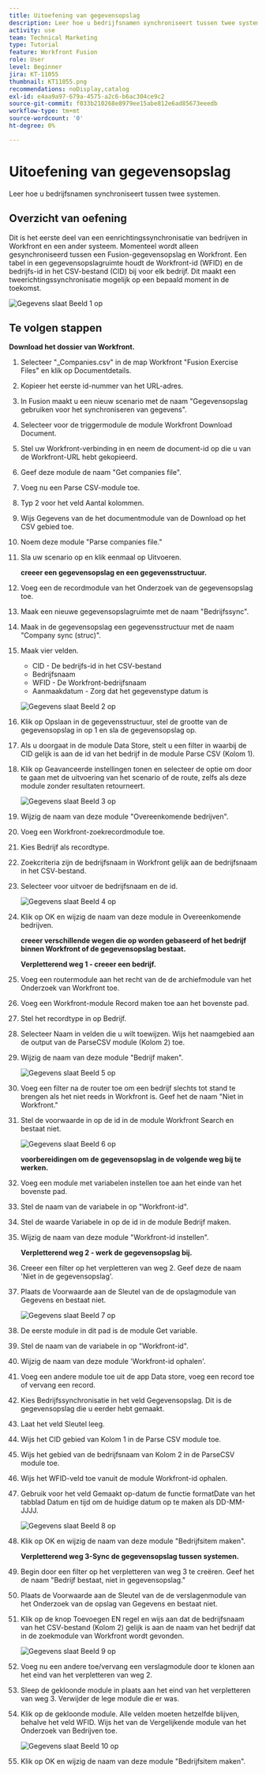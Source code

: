 ```yaml
---
title: Uitoefening van gegevensopslag
description: Leer hoe u bedrijfsnamen synchroniseert tussen twee systemen. (Dit moet tussen 60 en 160 tekens lang zijn, maar mag niet langer zijn dan 59 tekens)
activity: use
team: Technical Marketing
type: Tutorial
feature: Workfront Fusion
role: User
level: Beginner
jira: KT-11055
thumbnail: KT11055.png
recommendations: noDisplay,catalog
exl-id: e4aa9a97-679a-4575-a2c6-b6ac304ce9c2
source-git-commit: f033b210268e8979ee15abe812e6ad85673eeedb
workflow-type: tm+mt
source-wordcount: '0'
ht-degree: 0%

---
```


# Uitoefening van gegevensopslag

Leer hoe u bedrijfsnamen synchroniseert tussen twee systemen.

## Overzicht van oefening

Dit is het eerste deel van een eenrichtingssynchronisatie van bedrijven in Workfront en een ander systeem. Momenteel wordt alleen gesynchroniseerd tussen een Fusion-gegevensopslag en Workfront. Een tabel in een gegevensopslagruimte houdt de Workfront-id (WFID) en de bedrijfs-id in het CSV-bestand (CID) bij voor elk bedrijf. Dit maakt een tweerichtingssynchronisatie mogelijk op een bepaald moment in de toekomst.

![ Gegevens slaat Beeld 1 ](../12-exercises/assets/data-stores-walkthrough-1.png) op

## Te volgen stappen

**Download het dossier van Workfront.**

1. Selecteer &quot;_Companies.csv&quot; in de map Workfront &quot;Fusion Exercise Files&quot; en klik op Documentdetails.
1. Kopieer het eerste id-nummer van het URL-adres.
1. In Fusion maakt u een nieuw scenario met de naam &quot;Gegevensopslag gebruiken voor het synchroniseren van gegevens&quot;.
1. Selecteer voor de triggermodule de module Workfront Download Document.
1. Stel uw Workfront-verbinding in en neem de document-id op die u van de Workfront-URL hebt gekopieerd.
1. Geef deze module de naam &quot;Get companies file&quot;.
1. Voeg nu een Parse CSV-module toe.
1. Typ 2 voor het veld Aantal kolommen.
1. Wijs Gegevens van de het documentmodule van de Download op het CSV gebied toe.
1. Noem deze module &quot;Parse companies file.&quot;
1. Sla uw scenario op en klik eenmaal op Uitvoeren.

   **creeer een gegevensopslag en een gegevensstructuur.**

1. Voeg een de recordmodule van het Onderzoek van de gegevensopslag toe.
1. Maak een nieuwe gegevensopslagruimte met de naam &quot;Bedrijfssync&quot;.
1. Maak in de gegevensopslag een gegevensstructuur met de naam &quot;Company sync (struc)&quot;.
1. Maak vier velden.

   + CID - De bedrijfs-id in het CSV-bestand
   + Bedrijfsnaam
   + WFID - De Workfront-bedrijfsnaam
   + Aanmaakdatum - Zorg dat het gegevenstype datum is

   ![ Gegevens slaat Beeld 2 ](../12-exercises/assets/data-stores-walkthrough-2.png) op

1. Klik op Opslaan in de gegevensstructuur, stel de grootte van de gegevensopslag in op 1 en sla de gegevensopslag op.
1. Als u doorgaat in de module Data Store, stelt u een filter in waarbij de CID gelijk is aan de id van het bedrijf in de module Parse CSV (Kolom 1).
1. Klik op Geavanceerde instellingen tonen en selecteer de optie om door te gaan met de uitvoering van het scenario of de route, zelfs als deze module zonder resultaten retourneert.

   ![ Gegevens slaat Beeld 3 ](../12-exercises/assets/data-stores-walkthrough-3.png) op

1. Wijzig de naam van deze module &quot;Overeenkomende bedrijven&quot;.
1. Voeg een Workfront-zoekrecordmodule toe.
1. Kies Bedrijf als recordtype.
1. Zoekcriteria zijn de bedrijfsnaam in Workfront gelijk aan de bedrijfsnaam in het CSV-bestand.
1. Selecteer voor uitvoer de bedrijfsnaam en de id.

   ![ Gegevens slaat Beeld 4 ](../12-exercises/assets/data-stores-walkthrough-4.png) op

1. Klik op OK en wijzig de naam van deze module in Overeenkomende bedrijven.

   **creeer verschillende wegen die op worden gebaseerd of het bedrijf binnen Workfront of de gegevensopslag bestaat.**

   **Verpletterend weg 1 - creeer een bedrijf.**

1. Voeg een routermodule aan het recht van de de archiefmodule van het Onderzoek van Workfront toe.
1. Voeg een Workfront-module Record maken toe aan het bovenste pad.
1. Stel het recordtype in op Bedrijf.
1. Selecteer Naam in velden die u wilt toewijzen. Wijs het naamgebied aan de output van de ParseCSV module (Kolom 2) toe.
1. Wijzig de naam van deze module &quot;Bedrijf maken&quot;.

   ![ Gegevens slaat Beeld 5 ](../12-exercises/assets/data-stores-walkthrough-5.png) op

1. Voeg een filter na de router toe om een bedrijf slechts tot stand te brengen als het niet reeds in Workfront is. Geef het de naam &quot;Niet in Workfront.&quot;
1. Stel de voorwaarde in op de id in de module Workfront Search en bestaat niet.

   ![ Gegevens slaat Beeld 6 ](../12-exercises/assets/data-stores-walkthrough-6.png) op

   **voorbereidingen om de gegevensopslag in de volgende weg bij te werken.**

1. Voeg een module met variabelen instellen toe aan het einde van het bovenste pad.
1. Stel de naam van de variabele in op &quot;Workfront-id&quot;.
1. Stel de waarde Variabele in op de id in de module Bedrijf maken.
1. Wijzig de naam van deze module &quot;Workfront-id instellen&quot;.

   **Verpletterend weg 2 - werk de gegevensopslag bij.**

1. Creeer een filter op het verpletteren van weg 2. Geef deze de naam &#39;Niet in de gegevensopslag&#39;.

1. Plaats de Voorwaarde aan de Sleutel van de de opslagmodule van Gegevens en bestaat niet.

   ![ Gegevens slaat Beeld 7 ](../12-exercises/assets/data-stores-walkthrough-7.png) op

1. De eerste module in dit pad is de module Get variable.
1. Stel de naam van de variabele in op &quot;Workfront-id&quot;.
1. Wijzig de naam van deze module &#39;Workfront-id ophalen&#39;.
1. Voeg een andere module toe uit de app Data store, voeg een record toe of vervang een record.
1. Kies Bedrijfssynchronisatie in het veld Gegevensopslag. Dit is de gegevensopslag die u eerder hebt gemaakt.
1. Laat het veld Sleutel leeg.
1. Wijs het CID gebied van Kolom 1 in de Parse CSV module toe.
1. Wijs het gebied van de bedrijfsnaam van Kolom 2 in de ParseCSV module toe.
1. Wijs het WFID-veld toe vanuit de module Workfront-id ophalen.
1. Gebruik voor het veld Gemaakt op-datum de functie formatDate van het tabblad Datum en tijd om de huidige datum op te maken als DD-MM-JJJJ.

   ![ Gegevens slaat Beeld 8 ](../12-exercises/assets/data-stores-walkthrough-8.png) op

1. Klik op OK en wijzig de naam van deze module &quot;Bedrijfsitem maken&quot;.

   **Verpletterend weg 3-Sync de gegevensopslag tussen systemen.**

1. Begin door een filter op het verpletteren van weg 3 te creëren. Geef het de naam &quot;Bedrijf bestaat, niet in gegevensopslag.&quot;
1. Plaats de Voorwaarde aan de Sleutel van de de verslagenmodule van het Onderzoek van de opslag van Gegevens en bestaat niet.
1. Klik op de knop Toevoegen EN regel en wijs aan dat de bedrijfsnaam van het CSV-bestand (Kolom 2) gelijk is aan de naam van het bedrijf dat in de zoekmodule van Workfront wordt gevonden.

   ![ Gegevens slaat Beeld 9 ](../12-exercises/assets/data-stores-walkthrough-9.png) op

1. Voeg nu een andere toe/vervang een verslagmodule door te klonen aan het eind van het verpletteren van weg 2.
1. Sleep de gekloonde module in plaats aan het eind van het verpletteren van weg 3. Verwijder de lege module die er was.
1. Klik op de gekloonde module. Alle velden moeten hetzelfde blijven, behalve het veld WFID. Wijs het van de Vergelijkende module van het Onderzoek van Bedrijven toe.

   ![ Gegevens slaat Beeld 10 ](../12-exercises/assets/data-stores-walkthrough-10.png) op

1. Klik op OK en wijzig de naam van deze module &quot;Bedrijfsitem maken&quot;.
